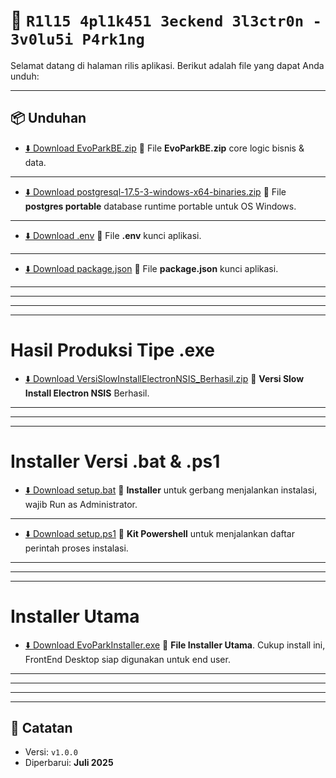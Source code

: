 # 🚀 `R1l15 4pl1k451 3eckend 3l3ctr0n - 3v0lu5i P4rk1ng`

Selamat datang di halaman rilis aplikasi. Berikut adalah file yang dapat Anda unduh:

---

## 📦 Unduhan

- [⬇️ Download EvoParkBE.zip](https://github.com/zenzalepik/rilis_ep_be/raw/master/EvoParkBE.zip)
  📁 File **EvoParkBE.zip** core logic bisnis & data.

---

- [⬇️ Download postgresql-17.5-3-windows-x64-binaries.zip](https://github.com/zenzalepik/rilis_ep/raw/main/postgresql-17.5-3-windows-x64-binaries.zip)
  📁 File **postgres portable** database runtime portable untuk OS Windows.

---

- [⬇️ Download .env](https://github.com/zenzalepik/rilis_ep_be/raw/master/.env)
  📁 File **.env** kunci aplikasi.

---

- [⬇️ Download package.json](https://github.com/zenzalepik/rilis_ep_be/raw/master/package.json)
  📁 File **package.json** kunci aplikasi.

---
---

---

---

# Hasil Produksi Tipe .exe

- [⬇️ Download VersiSlowInstallElectronNSIS_Berhasil.zip](https://github.com/zenzalepik/rilis_ep/raw/main/VersiSlowInstallElectronNSIS_Berhasil.zip)
  📁 **Versi Slow Install Electron NSIS** Berhasil.

---

---

---

# Installer Versi .bat & .ps1

- [⬇️ Download setup.bat](https://github.com/zenzalepik/rilis_ep/raw/main/setup.bat)
  📁 **Installer** untuk gerbang menjalankan instalasi, wajib Run as Administrator.

---

- [⬇️ Download setup.ps1](https://github.com/zenzalepik/rilis_ep/raw/main/setup.ps1)
  📁 **Kit Powershell** untuk menjalankan daftar perintah proses instalasi.

---

---

---

# Installer Utama

- [⬇️ Download EvoParkInstaller.exe](https://github.com/zenzalepik/rilis_ep/raw/main/EvoParkInstaller.exe)
  📁 **File Installer Utama**. Cukup install ini, FrontEnd Desktop siap digunakan untuk end user.

---

---

---

---

## 📝 Catatan

- Versi: `v1.0.0`
- Diperbarui: **Juli 2025**
